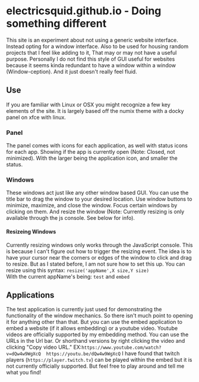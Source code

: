 # electricsquid.github.io - Doing something different
This site is an experiment about not using a generic website interface. Instead opting for a window interface. Also to be used for housing random projects that I feel like adding to it, That may or may not have a useful purpose. Personally I do not find this style of GUI useful for websites because it seems kinda redundant to have a window within a window (Window-ception). And it just doesn't really feel fluid.

## Use
If you are familiar with Linux or OSX you might recognize a few key elements of the site. It is largely based off the numix theme with a docky panel on xfce with linux.
### Panel
The panel comes with icons for each application, as well with status icons for each app. Showing if the app is currently open (Note: Closed, not minimized). With the larger being the application icon, and smaller the status.
### Windows
These windows act just like any other window based GUI. You can use the title bar to drag the window to your desired location. Use window buttons to minimize, maximize, and close the window. Focus certain windows by clicking on them. And resize the window (Note: Currently resizing is only available through the js console. See below for info).
#### Resizeing Windows
Currently resizing windows only works through the JavaScript console. This is because I can't figure out how to trigger the resizing event. The idea is to have your cursor near the corners or edges of the window to click and drag to resize. But as I stated before, I am not sure how to set this up.
You can resize using this syntax:
``` resize('appName',X size,Y size) ```  
With the current appName's being: ``` test ``` and ``` embed ```  
## Applications
The test application is currently just used for demonstrating the functionality of the window mechanics. So there isn't much point to opening it for anything other than that. But you can use the embed application to embed a website (if it allows embedding) or a youtube video. Youtube videos are officially supported by my embedding method. You can use the URLs in the Url bar. Or shorthand versions by right clicking the video and clicking "Copy video URL." EX:``` https://www.youtube.com/watch?v=dQw4w9WgXcQ  https://youtu.be/dQw4w9WgXcQ ```
I have found that twitch players (``` https://player.twitch.tv ```) can be played within the embed but it is not currently officially supported. But feel free to play around and tell me what you find!

